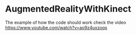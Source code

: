 # AugmentedRealityWithKinect
The example of how the code should work check the video https://www.youtube.com/watch?v=ao9z4uxzoqs

